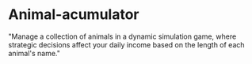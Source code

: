 # Animal-acumulator
"Manage a collection of animals in a dynamic simulation game, where strategic decisions affect your daily income based on the length of each animal's name."
